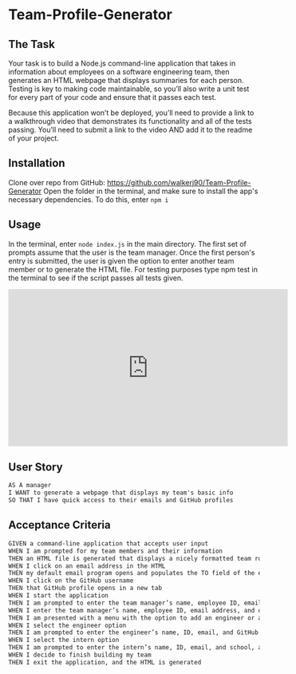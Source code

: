 # Team-Profile-Generator

## The Task

Your task is to build a Node.js command-line application that takes in information about employees on a software engineering team, then generates an HTML webpage that displays summaries for each person. Testing is key to making code maintainable, so you’ll also write a unit test for every part of your code and ensure that it passes each test.

Because this application won’t be deployed, you’ll need to provide a link to a walkthrough video that demonstrates its functionality and all of the tests passing. You’ll need to submit a link to the video AND add it to the readme of your project.

## Installation  
Clone over repo from GitHub:  https://github.com/walkerj90/Team-Profile-Generator
Open the folder in the terminal, and make sure to install the app's necessary dependencies. To do this, enter `npm i`

## Usage
In the terminal, enter `node index.js` in the main directory. The first set of prompts assume that the user is the team manager. Once the first person's entry is submitted, the user is given the option to enter another team member or to generate the HTML file. For testing purposes type npm test in the terminal to see if the script passes all tests given.

<iframe width="560" height="315" src="https://www.youtube.com/embed/7xBTzq0lQyU" title="YouTube video player" frameborder="0" allow="accelerometer; autoplay; clipboard-write; encrypted-media; gyroscope; picture-in-picture" allowfullscreen></iframe>

## User Story

```md
AS A manager
I WANT to generate a webpage that displays my team's basic info
SO THAT I have quick access to their emails and GitHub profiles
```

## Acceptance Criteria

```md
GIVEN a command-line application that accepts user input
WHEN I am prompted for my team members and their information
THEN an HTML file is generated that displays a nicely formatted team roster based on user input
WHEN I click on an email address in the HTML
THEN my default email program opens and populates the TO field of the email with the address
WHEN I click on the GitHub username
THEN that GitHub profile opens in a new tab
WHEN I start the application
THEN I am prompted to enter the team manager’s name, employee ID, email address, and office number
WHEN I enter the team manager’s name, employee ID, email address, and office number
THEN I am presented with a menu with the option to add an engineer or an intern or to finish building my team
WHEN I select the engineer option
THEN I am prompted to enter the engineer’s name, ID, email, and GitHub username, and I am taken back to the menu
WHEN I select the intern option
THEN I am prompted to enter the intern’s name, ID, email, and school, and I am taken back to the menu
WHEN I decide to finish building my team
THEN I exit the application, and the HTML is generated
